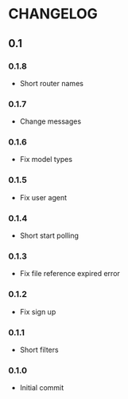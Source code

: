 # CHANGELOG

## 0.1

### 0.1.8

- Short router names

### 0.1.7

- Change messages

### 0.1.6

- Fix model types

### 0.1.5

- Fix user agent

### 0.1.4

- Short start polling

### 0.1.3

- Fix file reference expired error

### 0.1.2

- Fix sign up

### 0.1.1

- Short filters

### 0.1.0

- Initial commit
